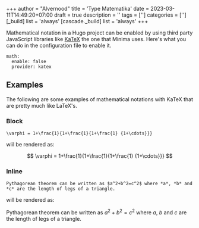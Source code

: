 +++
author = "Alvernood"
title = 'Type Matematika'
date = 2023-03-11T14:49:20+07:00
draft = true
description = ''
tags = ['']
categories = ['']
[_build]
list = 'always'
[cascade._build]
list = 'always'
+++

Mathematical notation in a Hugo project can be enabled by using third party JavaScript libraries like [KaTeX](https://katex.org) the one that Minima uses. Here's what you can do in the configuration file to enable it.

```
math:
  enable: false
  provider: katex
```

## Examples

The following are some examples of mathematical notations with KaTeX that are pretty much like LaTeX's.

### Block

```
\varphi = 1+\frac{1}{1+\frac{1}{1+\frac{1} {1+\cdots}}} 
```

wiil be rendered as:

$$
\varphi = 1+\frac{1}{1+\frac{1}{1+\frac{1} {1+\cdots}}} 
$$

### Inline

```
Pythagorean theorem can be written as $a^2+b^2=c^2$ where *a*, *b* and *c* are the length of legs of a triangle.
```

will be rendered as:

Pythagorean theorem can be written as $a^2+b^2=c^2$ where *a*, *b* and *c* are the length of legs of a triangle.
